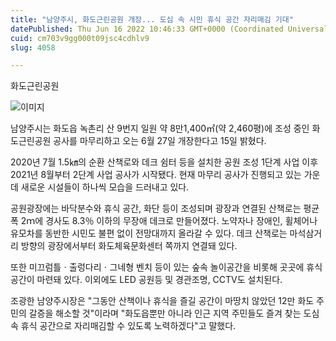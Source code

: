```yaml
---
title: "남양주시, 화도근린공원 개장... 도심 속 시민 휴식 공간 자리매김 기대"
datePublished: Thu Jun 16 2022 10:46:33 GMT+0000 (Coordinated Universal Time)
cuid: cm703v9gg000t09jsc4cdhlv9
slug: 4058

---
```



화도근린공원

![이미지](https://cdn.hashnode.com/res/hashnode/image/upload/v1739255582443/88a321fc-3313-4adc-8098-6b03d4bd16b0.jpeg)

남양주시는 화도읍 녹촌리 산 9번지 일원 약 8만1,400㎡(약 2,460평)에 조성 중인 화도근린공원 공사를 마무리하고 오는 6월 27일 개장한다고 15일 밝혔다.

2020년 7월 1.5㎞의 순환 산책로와 데크 쉼터 등을 설치한 공원 조성 1단계 사업 이후 2021년 8월부터 2단계 사업 공사가 시작됐다. 현재 마무리 공사가 진행되고 있는 가운데 새로운 시설들이 하나씩 모습을 드러내고 있다.

공원광장에는 바닥분수와 휴식 공간, 화단 등이 조성되며 광장과 연결된 산책로는 평균 폭 2ｍ에 경사도 8.3％ 이하의 무장애 데크로 만들어졌다. 노약자나 장애인, 휠체어나 유모차를 동반한 시민도 불편 없이 전망대까지 올라갈 수 있다. 데크 산책로는 마석삼거리 방향의 광장에서부터 화도체육문화센터 쪽까지 연결돼 있다.

또한 미끄럼틀ㆍ출렁다리ㆍ그네형 벤치 등이 있는 숲속 놀이공간을 비롯해 곳곳에 휴식 공간이 마련돼 있다. 이외에도 LED 공원등 및 경관조명, CCTV도 설치된다.

조광한 남양주시장은 "그동안 산책이나 휴식을 즐길 공간이 마땅치 않았던 12만 화도 주민의 갈증을 해소할 것"이라며 "화도읍뿐만 아니라 인근 지역 주민들도 즐겨 찾는 도심 속 휴식 공간으로 자리매김할 수 있도록 노력하겠다"고 말했다.